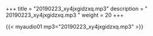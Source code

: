 +++
title = "20190223_xy4jxgidzxq.mp3"
description = " 20190223_xy4jxgidzxq.mp3 "
weight = 20
+++

{{< myaudio01 mp3="20190223_xy4jxgidzxq.mp3" >}}

